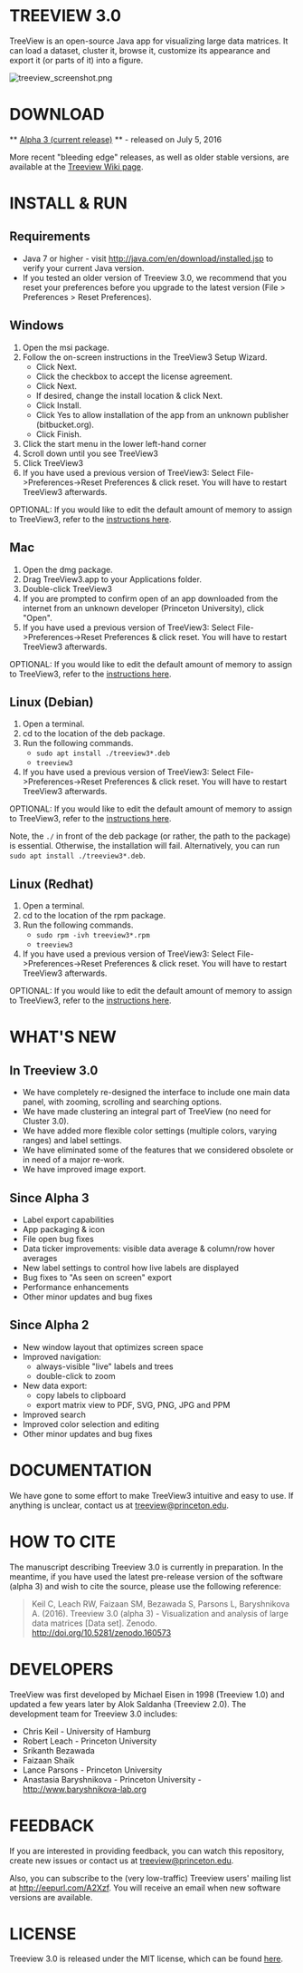 TREEVIEW 3.0
============

TreeView is an open-source Java app for visualizing large data matrices. It can load a dataset, cluster it, browse it, customize its appearance and export it (or parts of it) into a figure.

![treeview_screenshot.png](https://bitbucket.org/repo/AXqk7r/images/101136785-treeview_screenshot.png)


DOWNLOAD
========

** [Alpha 3 (current release)](https://bitbucket.org/TreeView3Dev/treeview3/downloads/tv3_alpha03_release.jar) ** - released on July 5, 2016

More recent "bleeding edge" releases, as well as older stable versions, are available at the [Treeview Wiki page](https://bitbucket.org/TreeView3Dev/treeview3/wiki/Home).


INSTALL & RUN
=============

## Requirements ##

* Java 7 or higher - visit <http://java.com/en/download/installed.jsp> to verify your current Java version.
* If you tested an older version of Treeview 3.0, we recommend that you reset your preferences before you upgrade to the latest version (File > Preferences > Reset Preferences). 

## Windows ##

1. Open the msi package.
2. Follow the on-screen instructions in the TreeView3 Setup Wizard.
    * Click Next.
    * Click the checkbox to accept the license agreement.
    * Click Next.
    * If desired, change the install location & click Next.
    * Click Install.
    * Click Yes to allow installation of the app from an unknown publisher (bitbucket.org).
    * Click Finish.
3. Click the start menu in the lower left-hand corner
4. Scroll down until you see TreeView3
5. Click TreeView3
6. If you have used a previous version of TreeView3: Select File->Preferences->Reset Preferences & click reset.  You will have to restart TreeView3 afterwards.

OPTIONAL: If you would like to edit the default amount of memory to assign to TreeView3, refer to the [instructions here](https://bitbucket.org/TreeView3Dev/treeview3/wiki/OutOfMemory).

## Mac ##

1. Open the dmg package.
2. Drag TreeView3.app to your Applications folder.
3. Double-click TreeView3
4. If you are prompted to confirm open of an app downloaded from the internet from an unknown developer (Princeton University), click "Open".
5. If you have used a previous version of TreeView3: Select File->Preferences->Reset Preferences & click reset.  You will have to restart TreeView3 afterwards.

OPTIONAL: If you would like to edit the default amount of memory to assign to TreeView3, refer to the [instructions here](https://bitbucket.org/TreeView3Dev/treeview3/wiki/OutOfMemory).

## Linux (Debian) ##

1. Open a terminal.
2. cd to the location of the deb package.
3. Run the following commands.
    * `sudo apt install ./treeview3*.deb`
    * `treeview3`
4. If you have used a previous version of TreeView3: Select File->Preferences->Reset Preferences & click reset.  You will have to restart TreeView3 afterwards.

OPTIONAL: If you would like to edit the default amount of memory to assign to TreeView3, refer to the [instructions here](https://bitbucket.org/TreeView3Dev/treeview3/wiki/OutOfMemory).

Note, the `./` in front of the deb package (or rather, the path to the package) is essential.  Otherwise, the installation will fail.  Alternatively, you can run `sudo apt install ./treeview3*.deb`.

## Linux (Redhat) ##

1. Open a terminal.
2. cd to the location of the rpm package.
3. Run the following commands.
    * `sudo rpm -ivh treeview3*.rpm`
    * `treeview3`
4. If you have used a previous version of TreeView3: Select File->Preferences->Reset Preferences & click reset.  You will have to restart TreeView3 afterwards.

OPTIONAL: If you would like to edit the default amount of memory to assign to TreeView3, refer to the [instructions here](https://bitbucket.org/TreeView3Dev/treeview3/wiki/OutOfMemory).



WHAT'S NEW
==========

## In Treeview 3.0 ##

* We have completely re-designed the interface to include one main data panel, with zooming, scrolling and searching options.
* We have made clustering an integral part of TreeView (no need for Cluster 3.0).
* We have added more flexible color settings (multiple colors, varying ranges) and label settings.
* We have eliminated some of the features that we considered obsolete or in need of a major re-work.
* We have improved image export.

## Since Alpha 3 ##

* Label export capabilities
* App packaging & icon
* File open bug fixes
* Data ticker improvements: visible data average & column/row hover averages
* New label settings to control how live labels are displayed
* Bug fixes to "As seen on screen" export
* Performance enhancements
* Other minor updates and bug fixes


## Since Alpha 2 ##

* New window layout that optimizes screen space
* Improved navigation:
    * always-visible "live" labels and trees
    * double-click to zoom
* New data export:
    * copy labels to clipboard
    * export matrix view to PDF, SVG, PNG, JPG and PPM
* Improved search
* Improved color selection and editing
* Other minor updates and bug fixes


DOCUMENTATION
=============

We have gone to some effort to make TreeView3 intuitive and easy to use. If anything is unclear, contact us at treeview@princeton.edu.


HOW TO CITE
===========

The manuscript describing Treeview 3.0 is currently in preparation. In the meantime, if you have used the latest pre-release version of the software (alpha 3) and wish to cite the source, please use the following reference:

> Keil C, Leach RW, Faizaan SM, Bezawada S, Parsons L, Baryshnikova A. (2016). Treeview 3.0 (alpha 3) - Visualization and analysis of large data matrices [Data set]. Zenodo. http://doi.org/10.5281/zenodo.160573


DEVELOPERS
==========

TreeView was first developed by Michael Eisen in 1998 (Treeview 1.0) and updated a few years later by Alok Saldanha (Treeview 2.0). The development team for Treeview 3.0 includes:

* Chris Keil - University of Hamburg
* Robert Leach - Princeton University
* Srikanth Bezawada
* Faizaan Shaik
* Lance Parsons - Princeton University
* Anastasia Baryshnikova - Princeton University - <http://www.baryshnikova-lab.org>


FEEDBACK
========

If you are interested in providing feedback, you can watch this repository, create new issues or contact us at <treeview@princeton.edu>.

Also, you can subscribe to the (very low-traffic) Treeview users' mailing list at <http://eepurl.com/A2Xzf>. You will receive an email when new software versions are available.


LICENSE
=======

Treeview 3.0 is released under the MIT license, which can be found [here](https://bitbucket.org/TreeView3Dev/treeview3/src/85ca08ccd77f32f80d1f219aaf8ec23898a29828/LICENSE?at=master&fileviewer=file-view-default).
